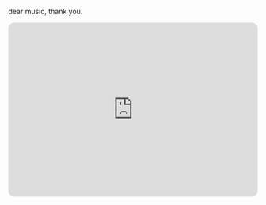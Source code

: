 
dear music, thank you.
<iframe style="border-radius:12px" src="https://open.spotify.com/embed/playlist/6Cdl1R34DK6YFeomU6EFTS?utm_source=generator" width="100%" height="352" frameBorder="0" allowfullscreen="" allow="autoplay; clipboard-write; encrypted-media; fullscreen; picture-in-picture" loading="lazy"></iframe>
